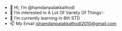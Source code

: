 - 👋 Hi, I’m @hamdanpalakkathodi
- 👀 I’m interested in A Lot Of Variety Of Things✨
- 🌱 I’m currently learning in 8th STD
- 📫 My Email ishamdanpalakkathodi2010@gmail.com

<!---
MohamedHamdanP/MohamedHamdanP is a ✨ special ✨ repository because its `README.md` (this file) appears on your GitHub profile.
You can click the Preview link to take a look at your changes.
--->
